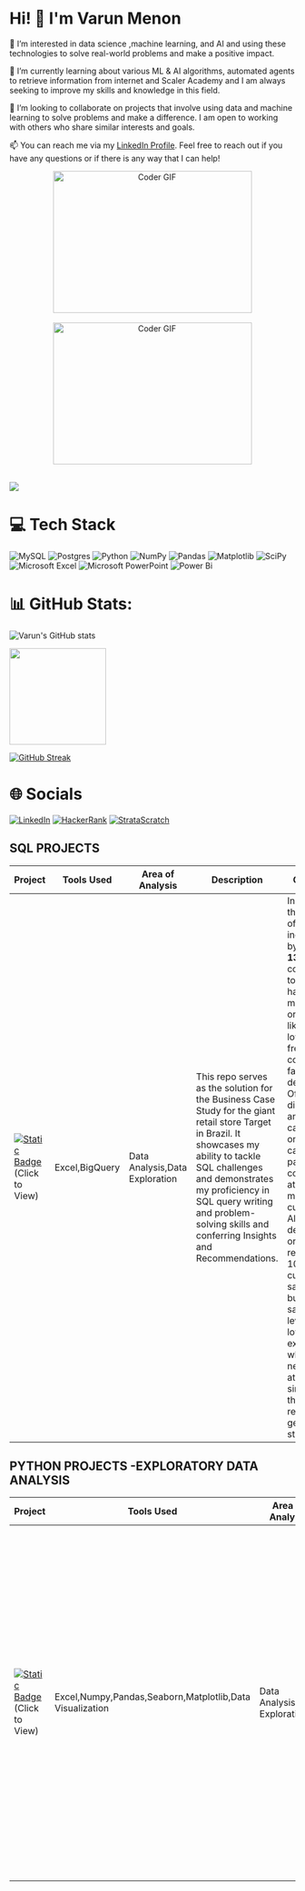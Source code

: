 # **Hi! 👋  I'm Varun Menon**

👀 I’m interested in data science ,machine learning, and AI and using these technologies to solve real-world problems and make a positive impact.

🌱 I’m currently learning about various ML & AI algorithms, automated agents to retrieve information from internet and Scaler Academy and  I am always seeking to improve my skills and knowledge in this field.

💞️ I’m looking to collaborate on projects that involve using data and machine learning to solve problems and make a difference. I am open to working with others who share similar interests and goals.

📫 You can reach me via my [LinkedIn Profile](https://www.linkedin.com/in/varun-a-menon). Feel free to reach out if you have any questions or if there is any way that I can help!
<p align="center">
  <img alt="Coder GIF" height=250 width=350 src="https://magiccopy.xyz/assets/images/hadder.gif" style="display: block; margin: auto;"/>
  <br>
  <img alt="Coder GIF" height=250 width=350 src="https://images.squarespace-cdn.com/content/v1/5769fc401b631bab1addb2ab/1541580611624-TE64QGKRJG8SWAIUS7NS/ke17ZwdGBToddI8pDm48kPoswlzjSVMM-SxOp7CV59BZw-zPPgdn4jUwVcJE1ZvWQUxwkmyExglNqGp0IvTJZamWLI2zvYWH8K3-s_4yszcp2ryTI0HqTOaaUohrI8PI6FXy8c9PWtBlqAVlUS5izpdcIXDZqDYvprRqZ29Pw0o/coding-freak.gif" style="display: block; margin: auto;"/>
  <br>
</p>


![](https://komarev.com/ghpvc/?username=Varun-A-Menon-98&style=for-the-badge&color=green&abbreviated=true)




# **💻 Tech Stack**

![MySQL](https://img.shields.io/badge/mysql-4479A1.svg?style=for-the-badge&logo=mysql&logoColor=white)   ![Postgres](https://img.shields.io/badge/postgres-%23316192.svg?style=for-the-badge&logo=postgresql&logoColor=white)    ![Python](https://img.shields.io/badge/python-3670A0?style=for-the-badge&logo=python&logoColor=ffdd54)    ![NumPy](https://img.shields.io/badge/numpy-%23013243.svg?style=for-the-badge&logo=numpy&logoColor=white)    ![Pandas](https://img.shields.io/badge/pandas-%23150458.svg?style=for-the-badge&logo=pandas&logoColor=white)    ![Matplotlib](https://img.shields.io/badge/Matplotlib-%23ffffff.svg?style=for-the-badge&logo=Matplotlib&logoColor=black)    ![SciPy](https://img.shields.io/badge/SciPy-%230C55A5.svg?style=for-the-badge&logo=scipy&logoColor=%white)     ![Microsoft Excel](https://img.shields.io/badge/Microsoft_Excel-217346?style=for-the-badge&logo=microsoft-excel&logoColor=white)    ![Microsoft PowerPoint](https://img.shields.io/badge/Microsoft_PowerPoint-B7472A?style=for-the-badge&logo=microsoft-powerpoint&logoColor=white)    ![Power Bi](https://img.shields.io/badge/power_bi-F2C811?style=for-the-badge&logo=powerbi&logoColor=black)


# **📊 GitHub Stats**:

![Varun's GitHub stats](https://github-readme-stats.vercel.app/api?username=Varun-A-Menon-98&show_icons=true&theme=dark&custom_title=Varun-GitHub-Stats)



<p align="left">
<a href="https://github.com/Varun-A-Menon-98">
  <img  align="center" height="170em" src="https://github-readme-stats-eight-theta.vercel.app/api/top-langs/?username=Varun-A-Menon-98&theme=github-compact&layout=compact&langs_count=10&exclude_repo=gamebase&hide=objective-c,ruby,swift,kotlin,shell" />


[![GitHub Streak](https://streak-stats.demolab.com/?user=Varun-A-Menon-98&theme=dark)](https://git.io/streak-stats)

<!---
Varun-A-Menon-98/Varun-A-Menon-98 is a ✨ special ✨ repository because its `README.md` (this file) appears on your GitHub profile.
You can click the Preview link to take a look at your changes.
--->
# **🌐 Socials**

[![LinkedIn](https://img.shields.io/badge/linkedin-%230077B5.svg?style=for-the-badge&logo=linkedin&logoColor=white)](https://www.linkedin.com/in/varun-a-menon)
[![HackerRank](https://img.shields.io/badge/-Hackerrank-2EC866?style=for-the-badge&logo=HackerRank&logoColor=white)](https://www.hackerrank.com/profile/varunmenon116)
[![StrataScratch](https://img.shields.io/badge/Stratascratch-brightgreen?style=for-the-badge&)](https://platform.stratascratch.com/user/varun1998)


## SQL PROJECTS ##
| Project               |   Tools Used        | Area of Analysis|                             Description                              |Outcome|      
| ----------------------| ------------------- |------------------|-----------------------------------------------------|----------------------|
|[![Static Badge](https://img.shields.io/badge/Target-red?style=flat-square&logo=target)](https://github.com/Varun-A-Menon-98/Target-Business-Case-Study)(Click to View)| Excel,BigQuery| Data Analysis,Data Exploration|This repo serves as the solution for the Business Case Study for the giant retail store Target in Brazil. It showcases my ability to tackle SQL challenges and demonstrates my proficiency in SQL query writing and problem-solving skills and conferring Insights and Recommendations.|In **2018**, the number of orders increased by **136.98%** compared to **2017**. **SP** had the most orders, likely due to lower freight costs and faster delivery. Offering discounts and cashback on credit card payments could attract more customers. All delivered orders in PA received 100% customer satisfaction, but SP's satisfaction levels are lower than expected, which needs attention since it’s the top revenue-generating state.|


## PYTHON PROJECTS -EXPLORATORY DATA ANALYSIS
| Project               |   Tools Used        | Area of Analysis|                             Description                              |Outcome|      
| ----------------------| ------------------- |------------------|-----------------------------------------------------|----------------------|
|[![Static Badge](https://img.shields.io/badge/Netflix-red?style=flat-square&logo=netflix)](https://github.com/Varun-A-Menon-98/Netflix-Business-Case-Study-EDA)(Click to View)|Excel,Numpy,Pandas,Seaborn,Matplotlib,Data Visualization| Data Analysis,Data Exploration|Explore my Netflix Exploratory Data Analysis (EDA) project, designed to uncover key insights and trends within Netflix’s content and user interactions. This project focuses on cleaning data, handling missing values, and analyzing patterns through visualizations to provide a deeper understanding of the streaming giant's offerings.|Netflix should focus on partnerships in key markets like the US and India, target peak release months (December for TV shows, July for movies), and use February for strategic launches. Adapting to post-COVID trends, investing in international content, and capitalizing on the TV show boom will drive future growth.|
